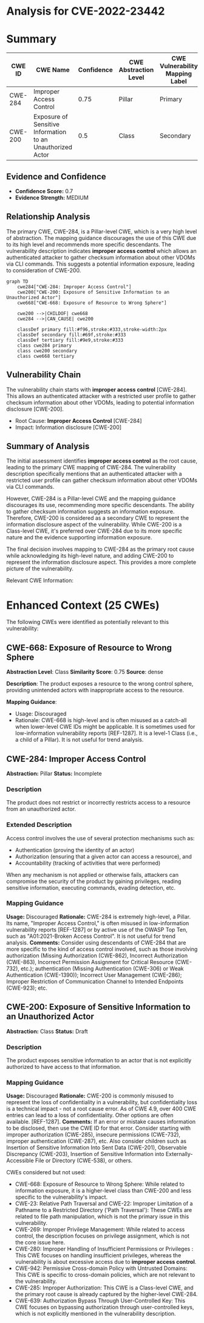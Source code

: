 # Analysis for CVE-2022-23442

# Summary
| CWE ID | CWE Name | Confidence | CWE Abstraction Level | CWE Vulnerability Mapping Label | CWE-Vulnerability Mapping Notes |
|---|---|---|---|---|---|
| CWE-284 | Improper Access Control | 0.75 | Pillar | Primary | Discouraged |
| CWE-200 | Exposure of Sensitive Information to an Unauthorized Actor | 0.5 | Class | Secondary | Discouraged |

## Evidence and Confidence

*   **Confidence Score:** 0.7
*   **Evidence Strength:** MEDIUM

## Relationship Analysis
The primary CWE, CWE-284, is a Pillar-level CWE, which is a very high level of abstraction. The mapping guidance discourages the use of this CWE due to its high level and recommends more specific descendants. The vulnerability description indicates **improper access control** which allows an authenticated attacker to gather checksum information about other VDOMs via CLI commands. This suggests a potential information exposure, leading to consideration of CWE-200.

```mermaid
graph TD
    cwe284["CWE-284: Improper Access Control"]
    cwe200["CWE-200: Exposure of Sensitive Information to an Unauthorized Actor"]
    cwe668["CWE-668: Exposure of Resource to Wrong Sphere"]

    cwe200 -->|CHILDOF| cwe668
    cwe284 -->|CAN_CAUSE| cwe200
    
    classDef primary fill:#f96,stroke:#333,stroke-width:2px
    classDef secondary fill:#69f,stroke:#333
    classDef tertiary fill:#9e9,stroke:#333
    class cwe284 primary
    class cwe200 secondary
    class cwe668 tertiary
```

## Vulnerability Chain
The vulnerability chain starts with **improper access control** [CWE-284]. This allows an authenticated attacker with a restricted user profile to gather checksum information about other VDOMs, leading to potential information disclosure [CWE-200].
- Root Cause: **Improper Access Control** [CWE-284]
- Impact: Information disclosure [CWE-200]

## Summary of Analysis
The initial assessment identifies **improper access control** as the root cause, leading to the primary CWE mapping of CWE-284. The vulnerability description specifically mentions that an authenticated attacker with a restricted user profile can gather checksum information about other VDOMs via CLI commands.

However, CWE-284 is a Pillar-level CWE and the mapping guidance discourages its use, recommending more specific descendants. The ability to gather checksum information suggests an information exposure. Therefore, CWE-200 is considered as a secondary CWE to represent the information disclosure aspect of the vulnerability. While CWE-200 is a Class-level CWE, it's preferred over CWE-284 due to its more specific nature and the evidence supporting information exposure.

The final decision involves mapping to CWE-284 as the primary root cause while acknowledging its high-level nature, and adding CWE-200 to represent the information disclosure aspect. This provides a more complete picture of the vulnerability.

Relevant CWE Information:

# Enhanced Context (25 CWEs)
The following CWEs were identified as potentially relevant to this vulnerability:

## CWE-668: Exposure of Resource to Wrong Sphere
**Abstraction Level**: Class
**Similarity Score**: 0.75
**Source**: dense

**Description**:
The product exposes a resource to the wrong control sphere, providing unintended actors with inappropriate access to the resource.

**Mapping Guidance**:
- Usage: Discouraged
- Rationale: CWE-668 is high-level and is often misused as a catch-all when lower-level CWE IDs might be applicable. It is sometimes used for low-information vulnerability reports [REF-1287]. It is a level-1 Class (i.e., a child of a Pillar). It is not useful for trend analysis.

## CWE-284: Improper Access Control
**Abstraction:** Pillar
**Status:** Incomplete

### Description
The product does not restrict or incorrectly restricts access to a resource from an unauthorized actor.

### Extended Description
Access control involves the use of several protection mechanisms such as:
  - Authentication (proving the identity of an actor)
  - Authorization (ensuring that a given actor can access a resource), and
  - Accountability (tracking of activities that were performed)

When any mechanism is not applied or otherwise fails, attackers can compromise the security of the product by gaining privileges, reading sensitive information, executing commands, evading detection, etc.

### Mapping Guidance
**Usage:** Discouraged
**Rationale:** CWE-284 is extremely high-level, a Pillar. Its name, "Improper Access Control," is often misused in low-information vulnerability reports [REF-1287] or by active use of the OWASP Top Ten, such as "A01:2021-Broken Access Control". It is not useful for trend analysis.
**Comments:** Consider using descendants of CWE-284 that are more specific to the kind of access control involved, such as those involving authorization (Missing Authorization (CWE-862), Incorrect Authorization (CWE-863), Incorrect Permission Assignment for Critical Resource (CWE-732), etc.); authentication (Missing Authentication (CWE-306) or Weak Authentication (CWE-1390)); Incorrect User Management (CWE-286); Improper Restriction of Communication Channel to Intended Endpoints (CWE-923); etc.

## CWE-200: Exposure of Sensitive Information to an Unauthorized Actor
**Abstraction:** Class
**Status:** Draft

### Description
The product exposes sensitive information to an actor that is not explicitly authorized to have access to that information.

### Mapping Guidance
**Usage:** Discouraged
**Rationale:** CWE-200 is commonly misused to represent the loss of confidentiality in a vulnerability, but confidentiality loss is a technical impact - not a root cause error. As of CWE 4.9, over 400 CWE entries can lead to a loss of confidentiality. Other options are often available. [REF-1287].
**Comments:** If an error or mistake causes information to be disclosed, then use the CWE ID for that error. Consider starting with improper authorization (CWE-285), insecure permissions (CWE-732), improper authentication (CWE-287), etc. Also consider children such as Insertion of Sensitive Information Into Sent Data (CWE-201), Observable Discrepancy (CWE-203), Insertion of Sensitive Information into Externally-Accessible File or Directory (CWE-538), or others.

CWEs considered but not used:

- CWE-668: Exposure of Resource to Wrong Sphere: While related to information exposure, it is a higher-level class than CWE-200 and less specific to the vulnerability's impact.
- CWE-23: Relative Path Traversal and CWE-22: Improper Limitation of a Pathname to a Restricted Directory ('Path Traversal'): These CWEs are related to file path manipulation, which is not the primary issue in this vulnerability.
- CWE-269: Improper Privilege Management: While related to access control, the description focuses on privilege assignment, which is not the core issue here.
- CWE-280: Improper Handling of Insufficient Permissions or Privileges : This CWE focuses on handling insufficient privileges, whereas the vulnerability is about excessive access due to **improper access control**.
- CWE-942: Permissive Cross-domain Policy with Untrusted Domains: This CWE is specific to cross-domain policies, which are not relevant to the vulnerability.
- CWE-285: Improper Authorization: This CWE is a Class-level CWE, and the primary root cause is already captured by the higher-level CWE-284.
- CWE-639: Authorization Bypass Through User-Controlled Key: This CWE focuses on bypassing authorization through user-controlled keys, which is not explicitly mentioned in the vulnerability description.